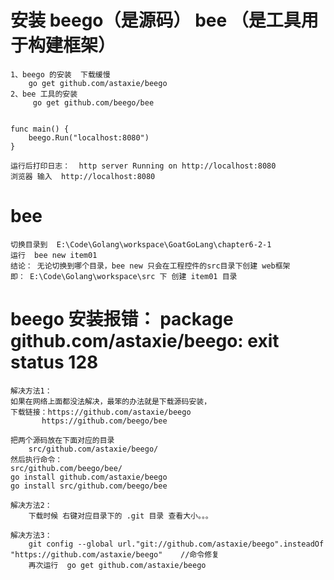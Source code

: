 # 安装 beego（是源码） bee  （是工具用于构建框架）
    1、beego 的安装  下载缓慢
        go get github.com/astaxie/beego 
    2、bee 工具的安装
         go get github.com/beego/bee
         
    
    func main() {
        beego.Run("localhost:8080")
    }

    运行后打印日志：  http server Running on http://localhost:8080 
    浏览器 输入  http://localhost:8080 
 
 
 # bee
    切换目录到  E:\Code\Golang\workspace\GoatGoLang\chapter6-2-1
    运行  bee new item01
    结论： 无论切换到哪个目录，bee new 只会在工程控件的src目录下创建 web框架
    即： E:\Code\Golang\workspace\src 下 创建 item01 目录
   

# beego 安装报错： package github.com/astaxie/beego: exit status 128

    解决方法1：   
    如果在网络上面都没法解决，最笨的办法就是下载源码安装，
    下载链接：https://github.com/astaxie/beego
           https://github.com/beego/bee
    
    把两个源码放在下面对应的目录
        src/github.com/astaxie/beego/
    然后执行命令：
    src/github.com/beego/bee/
    go install github.com/astaxie/beego
    go install src/github.com/beego/bee
    
    解决方法2：
        下载时候 右键对应目录下的 .git 目录 查看大小。。。
    
    解决方法3：   
        git config --global url."git://github.com/astaxie/beego".insteadOf "https://github.com/astaxie/beego"    //命令修复
        再次运行  go get github.com/astaxie/beego 


